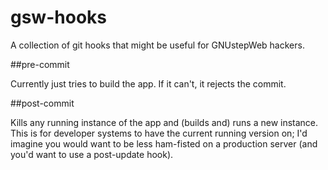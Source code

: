 # gsw-hooks

A collection of git hooks that might be useful for GNUstepWeb hackers.

##pre-commit

Currently just tries to build the app. If it can't, it rejects the commit.

##post-commit

Kills any running instance of the app and (builds and) runs a new instance. This is for developer systems to have the current running version on; I'd imagine you would want to be less ham-fisted on a production server (and you'd want to use a post-update hook).